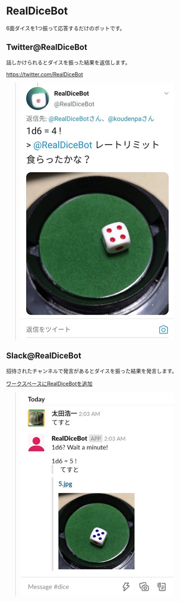 # RealDiceBot

6面ダイスを1つ振って応答するだけのボットです。

## Twitter@RealDiceBot

話しかけられるとダイスを振った結果を返信します。

https://twitter.com/RealDiceBot

>![](docs/images/twitter.png)

## Slack@RealDiceBot

招待されたチャンネルで発言があるとダイスを振った結果を発言します。

[ワークスペースにRealDiceBotを追加](https://slack.com/oauth/v2/authorize?scope=channels%3ahistory%2cchannels%3aread%2cchat%3awrite%2cdnd%3aread%2cemoji%3aread%2cfiles%3aread%2cfiles%3awrite%2cgroups%3ahistory%2cgroups%3aread%2cim%3ahistory%2cim%3aread%2cim%3awrite%2cmpim%3ahistory%2cmpim%3aread%2cmpim%3awrite%2cpins%3aread%2cpins%3awrite%2creactions%3aread%2creactions%3awrite%2cteam%3aread%2cusergroups%3aread%2cusers%3aread%2cusers%3awrite%2cusers%3aread.email&client_id=1355365951317.1382300768304&redirect_uri=https%3a%2f%2fslack.botframework.com%2fHome%2fauth%2fv2&state=RealDiceBot)

>![](docs/images/slack.png)
